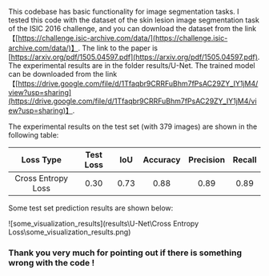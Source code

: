 This codebase has basic functionality for image segmentation tasks. I tested this code with the dataset of the skin lesion image segmentation task of the ISIC 2016 challenge, and you can download the dataset from the link【[https://challenge.isic-archive.com/data/](https://challenge.isic-archive.com/data/)】. 
The link to the paper is [https://arxiv.org/pdf/1505.04597.pdf](https://arxiv.org/pdf/1505.04597.pdf). 
The experimental results are in the folder results/U-Net. The trained model can be downloaded from the link 【[https://drive.google.com/file/d/1Tfaqbr9CRRFuBhm7fPsAC29ZY_IY1jM4/view?usp=sharing](https://drive.google.com/file/d/1Tfaqbr9CRRFuBhm7fPsAC29ZY_IY1jM4/view?usp=sharing)】. 

The experimental results on the test set (with 379 images) are shown in the following table:

|     Loss Type      | Test Loss | IoU  | Accuracy | Precision | Recall |
| :----------------: | :-------: | :--: | :------: | :-------: | :----: |
| Cross Entropy Loss |   0.30    | 0.73 |   0.88   |   0.89    |  0.89  |

Some test set prediction results are shown below:

![some_visualization_results](results\U-Net\Cross Entropy Loss\some_visualization_results.png)

### Thank you very much for pointing out if there is something wrong with the code !